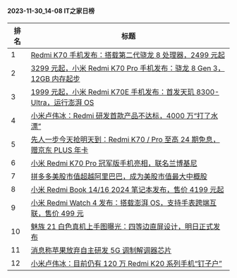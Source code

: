 #### 2023-11-30_14-08  IT之家日榜

| 排名 | 标题|
| --- | ---|
| 1 | [Redmi K70 手机发布：搭载第二代骁龙 8 处理器，2499 元起](https://www.ithome.com/0/735/944.htm) |
| 2 | [3299 元起，小米 Redmi K70 Pro 手机发布：骁龙 8 Gen 3，12GB 内存起步](https://www.ithome.com/0/735/941.htm) |
| 3 | [1999 元起，小米 Redmi K70E 手机发布：首发天玑 8300-Ultra，运行澎湃 OS](https://www.ithome.com/0/735/949.htm) |
| 4 | [小米卢伟冰：Redmi 研发首款产品不达标，4000 万“打了水漂”](https://www.ithome.com/0/735/931.htm) |
| 5 | [先人一步今天抢明天到：Redmi K70 / Pro 至高 24 期免息，赠京东 PLUS 年卡](https://www.ithome.com/0/735/953.htm) |
| 6 | [小米 Redmi K70 Pro 冠军版手机亮相，联名兰博基尼](https://www.ithome.com/0/735/943.htm) |
| 7 | [拼多多美股市值超越阿里巴巴，成为美股市值最大中概股](https://www.ithome.com/0/735/969.htm) |
| 8 | [小米 Redmi Book 14/16 2024 笔记本发布，售价 4199 元起](https://www.ithome.com/0/735/954.htm) |
| 9 | [小米 Redmi Watch 4 发布：搭载澎湃 OS，支持手表跨端互联，售价 499 元](https://www.ithome.com/0/735/950.htm) |
| 10 | [魅族 21 白色真机上手图曝光：四等边直屏设计，明日正式发布](https://www.ithome.com/0/735/959.htm) |
| 11 | [消息称苹果放弃自主研发 5G 调制解调器芯片](https://www.ithome.com/0/735/942.htm) |
| 12 | [小米卢伟冰：目前仍有 120 万 Redmi K20 系列手机“钉子户”](https://www.ithome.com/0/735/930.htm) |
